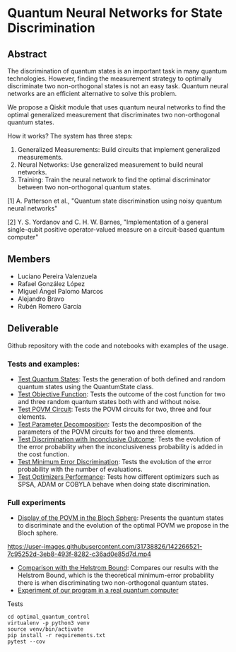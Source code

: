 # Quantum Neural Networks for State Discrimination

## Abstract
The discrimination of quantum states is an important task in many quantum technologies. 
However, finding the measurement strategy to optimally discriminate two non-orthogonal states is not an easy task. 
Quantum neural networks are an efficient alternative to solve this problem. 

We propose a Qiskit module that uses quantum neural networks to find the optimal generalized measurement 
that discriminates two non-orthogonal quantum states.

How it works? The system has three steps:

1. Generalized Measurements: Build circuits that implement generalized measurements.
2. Neural Networks: Use generalized measurement to build neural networks.
3. Training: Train the neural network to find the optimal discriminator between two non-orthogonal quantum states.

[1] A. Patterson et al., "Quantum state discrimination using noisy quantum neural networks"

[2] Y. S. Yordanov and C. H. W. Barnes, "Implementation of a general single-qubit positive operator-valued 
measure on a circuit-based quantum computer"

## Members
- Luciano Pereira Valenzuela
- Rafael González López
- Miguel Ángel Palomo Marcos
- Alejandro Bravo
- Rubén Romero García

## Deliverable
Github repository with the code and notebooks with examples of the usage. 

### Tests and examples:

- [Test Quantum States](qnn/tests/test_quantum_states.ipynb): Tests the generation of both defined and random quantum states using the QuantumState class.
- [Test Objective Function](qnn/tests/test_objective_function.ipynb): Tests the outcome of the cost function for two and three random quantum states both with and without noise.
- [Test POVM Circuit](qnn/tests/test_povm_circuit.ipynb): Tests the POVM circuits for two, three and four elements.
- [Test Parameter Decomposition](qnn/tests/test_parameter_decompose.ipynb): Tests the decomposition of the parameters of the POVM circuits for two and three elements.
- [Test Discrimination with Inconclusive Outcome](qnn/tests/test_discrimination_with_inconclusive_outcome.ipynb): Tests the evolution of the error probability when the inconclusiveness probability is added in the cost function.
- [Test Minimum Error Discrimination](qnn/tests/test_minimum_error_discrimination.ipynb): Tests the evolution of the error probability with the number of evaluations.
- [Test Optimizers Performance](qnn/tests/test_optimizer.ipynb): Tests how different optimizers such as SPSA, ADAM or COBYLA behave when doing state discrimination.

### Full experiments
 
- [Display of the POVM in the Bloch Sphere](qnn/results/Obtain_and_plot_povm.ipynb): Presents the quantum states to discriminate and the evolution of the optimal POVM we propose in the Bloch sphere.

https://user-images.githubusercontent.com/31738826/142266521-7c95252d-3eb8-493f-8282-c36ad0e85d7d.mp4

- [Comparison with the Helstrom Bound](qnn/results/Comparison_HelstromBound.ipynb): Compares our results with the Helstrom Bound, which is the theoretical minimum-error probability there is when discriminating two non-orthogonal quantum states.
- [Experiment of our program in a real quantum computer](qnn/results/experiment_minimum_error.ipynb)

Tests

```
cd optimal_quantum_control
virtualenv -p python3 venv
source venv/bin/activate
pip install -r requirements.txt
pytest --cov
```
